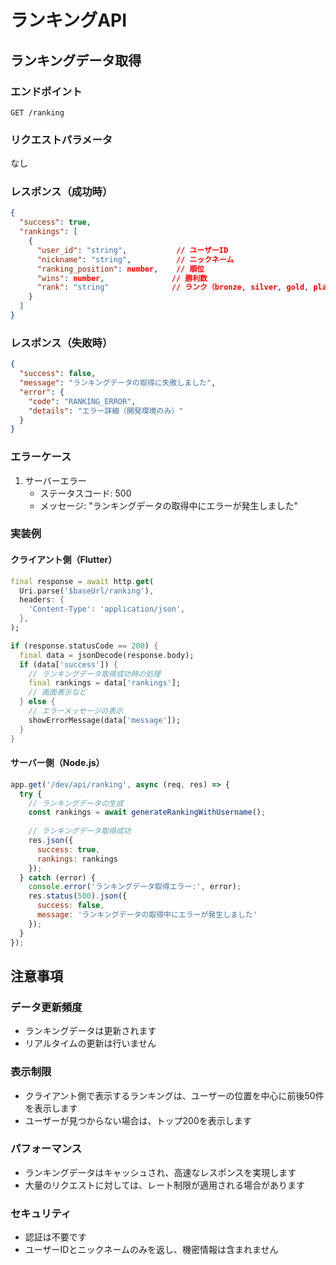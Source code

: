 # ランキングAPI

## ランキングデータ取得

### エンドポイント
```
GET /ranking
```

### リクエストパラメータ
なし

### レスポンス（成功時）
```json
{
  "success": true,
  "rankings": [
    {
      "user_id": "string",           // ユーザーID
      "nickname": "string",          // ニックネーム
      "ranking_position": number,    // 順位
      "wins": number,               // 勝利数
      "rank": "string"              // ランク（bronze, silver, gold, platinum, diamond, master, grandmaster）
    }
  ]
}
```

### レスポンス（失敗時）
```json
{
  "success": false,
  "message": "ランキングデータの取得に失敗しました",
  "error": {
    "code": "RANKING_ERROR",
    "details": "エラー詳細（開発環境のみ）"
  }
}
```

### エラーケース
1. サーバーエラー
   - ステータスコード: 500
   - メッセージ: "ランキングデータの取得中にエラーが発生しました"

### 実装例

#### クライアント側（Flutter）
```dart
final response = await http.get(
  Uri.parse('$baseUrl/ranking'),
  headers: {
    'Content-Type': 'application/json',
  },
);

if (response.statusCode == 200) {
  final data = jsonDecode(response.body);
  if (data['success']) {
    // ランキングデータ取得成功時の処理
    final rankings = data['rankings'];
    // 画面表示など
  } else {
    // エラーメッセージの表示
    showErrorMessage(data['message']);
  }
}
```

#### サーバー側（Node.js）
```javascript
app.get('/dev/api/ranking', async (req, res) => {
  try {
    // ランキングデータの生成
    const rankings = await generateRankingWithUsername();
    
    // ランキングデータ取得成功
    res.json({
      success: true,
      rankings: rankings
    });
  } catch (error) {
    console.error('ランキングデータ取得エラー:', error);
    res.status(500).json({
      success: false,
      message: 'ランキングデータの取得中にエラーが発生しました'
    });
  }
});
```

## 注意事項

### データ更新頻度
- ランキングデータは更新されます
- リアルタイムの更新は行いません

### 表示制限
- クライアント側で表示するランキングは、ユーザーの位置を中心に前後50件を表示します
- ユーザーが見つからない場合は、トップ200を表示します

### パフォーマンス
- ランキングデータはキャッシュされ、高速なレスポンスを実現します
- 大量のリクエストに対しては、レート制限が適用される場合があります

### セキュリティ
- 認証は不要です
- ユーザーIDとニックネームのみを返し、機密情報は含まれません 